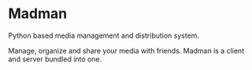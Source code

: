 Madman
============

Python based media management and distribution system. 

Manage, organize and share your media with friends.  Madman is a client and server bundled into one. 

